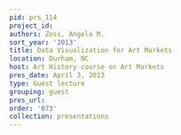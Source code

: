 ```yaml
---
pid: prs_114
project_id: 
authors: Zoss, Angela M.
sort_year: '2013'
title: Data Visualization for Art Markets
location: Durham, NC
host: Art History course on Art Markets
pres_date: April 3, 2013
type: Guest lecture
grouping: guest
pres_url: 
order: '073'
collection: presentations
---
```

